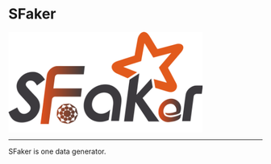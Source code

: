 # SFaker
<img src="docs/logo/sfaker_logo.svg" alt="SFaker logo" height="200px" align="center" />

---

SFaker is one data generator. 

